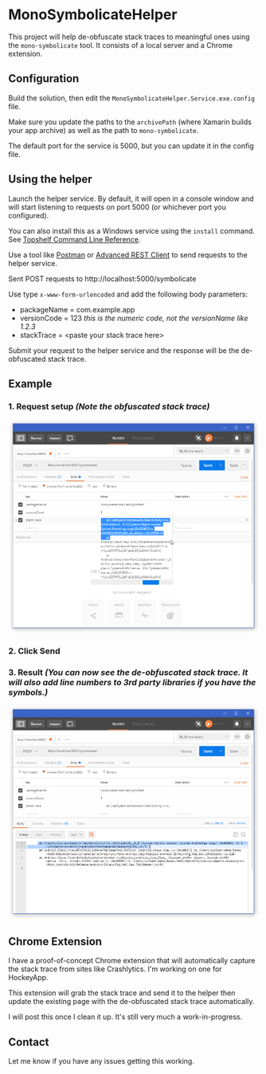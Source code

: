 # MonoSymbolicateHelper

This project will help de-obfuscate stack traces to meaningful ones using 
the `mono-symbolicate` tool. It consists of a local server and a Chrome
extension.

## Configuration

Build the solution, then edit the `MonoSymbolicateHelper.Service.exe.config` file.

Make sure you update the paths to the `archivePath` (where Xamarin builds your app archive) as well as the path to `mono-symbolicate`.

The default port for the service is 5000, but you can update it in the config file.

## Using the helper

Launch the helper service. By default, it will open in a console window and will start listening to requests on port 5000 (or whichever port you configured). 

You can also install this as a Windows service using the `install` command. See [Topshelf Command Line Reference](http://docs.topshelf-project.com/en/latest/overview/commandline.html).

Use a tool like [Postman](https://chrome.google.com/webstore/detail/postman/fhbjgbiflinjbdggehcddcbncdddomop?hl=en) or [Advanced REST Client](https://chrome.google.com/webstore/detail/advanced-rest-client/hgmloofddffdnphfgcellkdfbfbjeloo?hl=en) to send requests to the helper service.

Sent POST requests to http://localhost:5000/symbolicate

Use type `x-www-form-urlencoded` and add the following body parameters:

* packageName = com.example.app
* versionCode = 123 *this is the numeric code, not the versionName like 1.2.3*
* stackTrace = \<paste your stack trace here>

Submit your request to the helper service and the response will be the de-obfuscated stack trace.

## Example

### **1. Request setup** *(Note the obfuscated stack trace)*
<img src="./docs/screenshot-request.png" />

### **2. Click Send**

### **3. Result** *(You can now see the de-obfuscated stack trace. It will also add line numbers to 3rd party libraries if you have the symbols.)*
<img src="./docs/screenshot-result.png" />


## Chrome Extension

I have a proof-of-concept Chrome extension that will automatically capture
the stack trace from sites like Crashlytics. I'm working on one for HockeyApp.

This extension will grab the stack trace and send it to the helper then update
the existing page with the de-obfuscated stack trace automatically.

I will post this once I clean it up. It's still very much a work-in-progress.

## Contact

Let me know if you have any issues getting this working.


